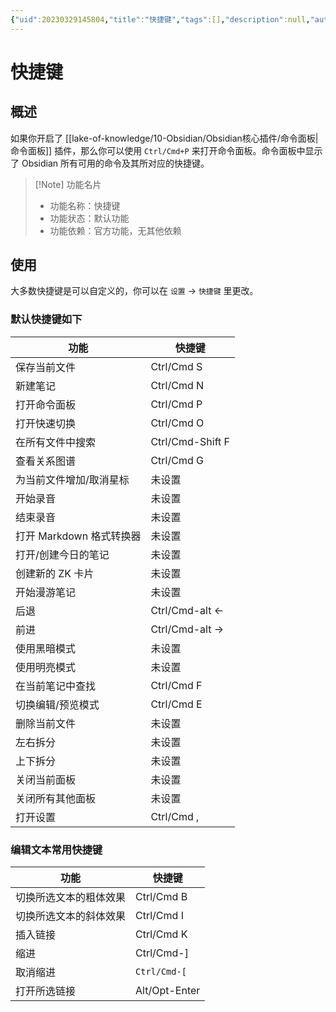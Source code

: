 ```yaml
---
{"uid":20230329145804,"title":"快捷键","tags":[],"description":null,"author":"OS","type":"other","draft":false,"editable":false,"modified":20230621183447,"dg-publish":true,"permalink":"/lake-of-knowledge/10-obsidian/obsidian//","dgPassFrontmatter":true}
---
```



# 快捷键

## 概述

如果你开启了 [[lake-of-knowledge/10-Obsidian/Obsidian核心插件/命令面板\|命令面板]] 插件，那么你可以使用 `Ctrl/Cmd+P` 来打开命令面板。命令面板中显示了 Obsidian 所有可用的命令及其所对应的快捷键。

> [!Note] 功能名片
> - 功能名称：快捷键
> - 功能状态：默认功能
> - 功能依赖：官方功能，无其他依赖

## 使用

大多数快捷键是可以自定义的，你可以在 `设置` -> `快捷键` 里更改。

### 默认快捷键如下

| 功能                | 快捷键              |
|-------------------|------------------|
| 保存当前文件            | Ctrl/Cmd S       |
| 新建笔记              | Ctrl/Cmd N       |
| 打开命令面板            | Ctrl/Cmd P       |
| 打开快速切换            | Ctrl/Cmd O       |
| 在所有文件中搜索          | Ctrl/Cmd-Shift F |
| 查看关系图谱            | Ctrl/Cmd G       |
| 为当前文件增加/取消星标      | 未设置              |
| 开始录音              | 未设置              |
| 结束录音              | 未设置              |
| 打开 Markdown 格式转换器 | 未设置              |
| 打开/创建今日的笔记        | 未设置              |
| 创建新的 ZK 卡片        | 未设置              |
| 开始漫游笔记            | 未设置              |
| 后退                | Ctrl/Cmd-alt ←   |
| 前进                | Ctrl/Cmd-alt →   |
| 使用黑暗模式            | 未设置              |
| 使用明亮模式            | 未设置              |
| 在当前笔记中查找          | Ctrl/Cmd F       |
|切换编辑/预览模式| Ctrl/Cmd E       |
| 删除当前文件            | 未设置              |
| 左右拆分              | 未设置              |
| 上下拆分              | 未设置              |
| 关闭当前面板            | 未设置              |
| 关闭所有其他面板          | 未设置              |
| 打开设置              | Ctrl/Cmd ,       |

### 编辑文本常用快捷键

| 功能          | 快捷键           |
|-------------|---------------|
| 切换所选文本的粗体效果 | Ctrl/Cmd B    |
| 切换所选文本的斜体效果 | Ctrl/Cmd I    |
| 插入链接        | Ctrl/Cmd K    |
| 缩进          | Ctrl/Cmd-]    |
| 取消缩进        |`Ctrl/Cmd-[`|
| 打开所选链接      | Alt/Opt-Enter |